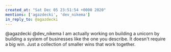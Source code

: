 ```yaml
---
created_at: "Sat Dec 05 23:51:54 +0000 2020"
mentions: ['agazdecki', 'dev_nikema']
in_reply_to: @agazdecki
---
```


@agazdecki @dev_nikema I am actually working on building a unicorn by building a system of businesses like the one you describe. It doesn't require a big win. Just a collection of smaller wins that work together.